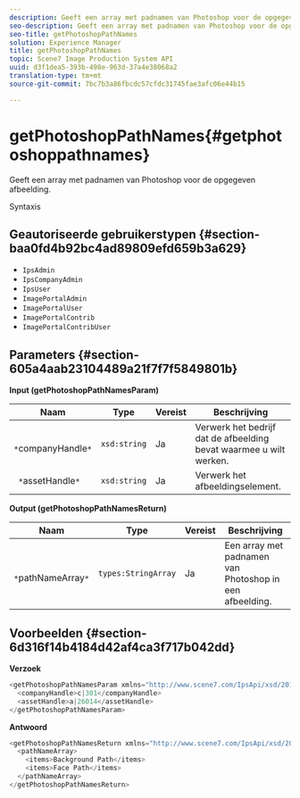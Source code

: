 ```yaml
---
description: Geeft een array met padnamen van Photoshop voor de opgegeven afbeelding.
seo-description: Geeft een array met padnamen van Photoshop voor de opgegeven afbeelding.
seo-title: getPhotoshopPathNames
solution: Experience Manager
title: getPhotoshopPathNames
topic: Scene7 Image Production System API
uuid: d3f1dea5-393b-498e-963d-37a4e38068a2
translation-type: tm+mt
source-git-commit: 7bc7b3a86fbcdc57cfdc31745fae3afc06e44b15

---
```



# getPhotoshopPathNames{#getphotoshoppathnames}

Geeft een array met padnamen van Photoshop voor de opgegeven afbeelding.

Syntaxis

## Geautoriseerde gebruikerstypen {#section-baa0fd4b92bc4ad89809efd659b3a629}

* `IpsAdmin`
* `IpsCompanyAdmin`
* `IpsUser`
* `ImagePortalAdmin`
* `ImagePortalUser`
* `ImagePortalContrib`
* `ImagePortalContribUser`

## Parameters {#section-605a4aab23104489a21f7f7f5849801b}

**Input (getPhotoshopPathNamesParam)**

| Naam | Type | Vereist | Beschrijving |
|---|---|---|---|
| ` *`companyHandle`*` | `xsd:string` | Ja | Verwerk het bedrijf dat de afbeelding bevat waarmee u wilt werken. |
| ` *`assetHandle`*` | `xsd:string` | Ja | Verwerk het afbeeldingselement. |

**Output (getPhotoshopPathNamesReturn)**

| Naam | Type | Vereist | Beschrijving |
|---|---|---|---|
| ` *`pathNameArray`*` | `types:StringArray` | Ja | Een array met padnamen van Photoshop in een afbeelding. |

## Voorbeelden {#section-6d316f14b4184d42af4ca3f717b042dd}

**Verzoek**

```java
<getPhotoshopPathNamesParam xmlns="http://www.scene7.com/IpsApi/xsd/2012-07-31">
  <companyHandle>c|301</companyHandle>
  <assetHandle>a|26014</assetHandle>
</getPhotoshopPathNamesParam>
```

**Antwoord**

```java
<getPhotoshopPathNamesReturn xmlns="http://www.scene7.com/IpsApi/xsd/2012-07-31">
  <pathNameArray>
    <items>Background Path</items>
    <items>Face Path</items>
  </pathNameArray>
</getPhotoshopPathNamesReturn>
```

